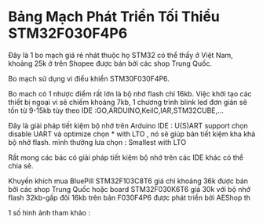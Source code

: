 # Bảng Mạch Phát Triển Tối Thiểu STM32F030F4P6

Đây là 1 bo mạch giá rẻ nhát thuộc họ STM32 có thể thấy ở Việt Nam, khoảng 25k ở trên Shopee được bán bởi các shop Trung Quốc. 

Bo mạch sử dụng vi điểu khiển STM30F030F4P6.

Bo mach có 1 nhược điểm rất lớn là bộ nhớ flash chỉ 16kb. Việc khởi tạo các thiết bị ngoại vi sẽ chiếm khoảng 7kb, 1 chương trình blink led đơn giản sẽ tốn từ 9-15kb tùy theo IDE :GO,ARDUINO,KeilC,IAR,STM32CUBE,... 

Đây là giải pháp tiết kiệm bộ nhớ trên Arduino IDE : U(S)ART support chọn disable UART và optimize chọn * with LTO , nó sẽ giúp bản tiết kiệm kha khá bộ nhớ flash. mình thường lưa chọn : Smallest with LTO

Rất mong các bác có giải pháp tiết kiệm bộ nhớ trên các IDE khác có thể chia sẻ.

Khuyến khích mua BluePill STM32F103C8T6 giá chỉ khoảng 36k được bán bởi các shop Trung Quốc hoặc board STM32F030K6T6 giá 30k với bộ nhớ flash 32kb-gấp đôi 16kb trên bản F030F4P6 được phát triển bởi AEShop th

1 số hình ảnh tham khảo :
